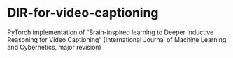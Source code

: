 # DIR-for-video-captioning
PyTorch implementation of “Brain-inspired learning to Deeper Inductive Reasoning for Video Captioning“ (International Journal of Machine Learning and Cybernetics, major revision)

